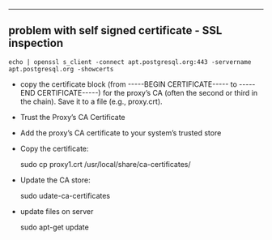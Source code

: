 -----------------------------------------------------
problem with self signed certificate - SSL inspection
-----------------------------------------------------

    echo | openssl s_client -connect apt.postgresql.org:443 -servername apt.postgresql.org -showcerts

* copy the certificate block (from -----BEGIN CERTIFICATE----- to -----END CERTIFICATE-----) for the proxy’s CA (often the second or third in the chain). Save it to a file (e.g., proxy.crt).

* Trust the Proxy’s CA Certificate
* Add the proxy’s CA certificate to your system’s trusted store
* Copy the certificate:

    sudo cp proxy1.crt /usr/local/share/ca-certificates/

* Update the CA store:

    sudo udate-ca-certificates

* update files on server

    sudo apt-get update